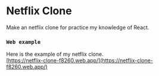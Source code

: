 # Netflix Clone 

Make an netflix clone for practice my knowledge of React.

### `Web example`

Here is the example of my netflix clone.\
 [https://netflix-clone-f8260.web.app/](https://netflix-clone-f8260.web.app/)

